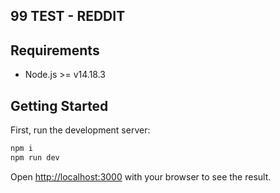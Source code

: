 ## 99 TEST - REDDIT

## Requirements

- Node.js >= v14.18.3

## Getting Started

First, run the development server:

```bash
npm i
npm run dev

```

Open [http://localhost:3000](http://localhost:3000) with your browser to see the result.
